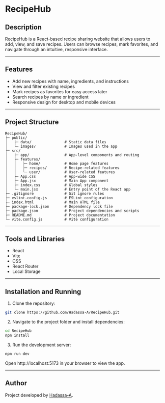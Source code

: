 # RecipeHub

## Description
RecipeHub is a React-based recipe sharing website that allows users to add, view, and save recipes.
Users can browse recipes, mark favorites, and navigate through an intuitive, responsive interface.

---

## Features
- Add new recipes with name, ingredients, and instructions
- View and filter existing recipes
- Mark recipes as favorites for easy access later
- Search recipes by name or ingredient
- Responsive design for desktop and mobile devices

---

## Project Structure
```
RecipeHub/
├─ public/
│   ├─ data/               # Static data files
│   └─ images/             # Images used in the app
├─ src/
│   ├─ app/                # App-level components and routing
│   ├─ features/
│   │   ├─ home/           # Home page features
│   │   ├─ recipes/        # Recipe-related features
│   │   └─ user/           # User-related features
│   ├─ App.css             # App-wide CSS
│   ├─ App.jsx             # Main App component
│   ├─ index.css           # Global styles
│   └─ main.jsx            # Entry point of the React app
├─ .gitignore              # Git ignore rules
├─ eslint.config.js        # ESLint configuration
├─ index.html              # Main HTML file
├─ package-lock.json       # Dependency lock file
├─ package.json            # Project dependencies and scripts
├─ README.md               # Project documentation
└─ vite.config.js          # Vite configuration
```

---

## Tools and Libraries
- React
- Vite
- CSS
- React Router
- Local Storage 

---

## Installation and Running
1. Clone the repository:
```bash
git clone https://github.com/Hadassa-A/RecipeHub.git
```

2. Navigate to the project folder and install dependencies:
```bash
cd RecipeHub
npm install
```

3. Run the development server:
```bash
npm run dev
```

Open http://localhost:5173 in your browser to view the app.

---

## Author
Project developed by [Hadassa-A](https://github.com/Hadassa-A).
